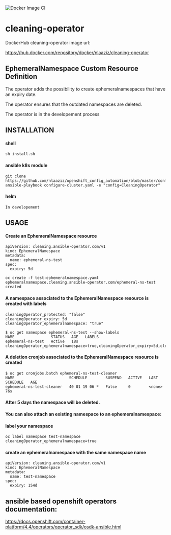 ![Docker Image CI](https://github.com/nlaaziz/cleaning-operator/workflows/Docker%20Image%20CI/badge.svg)


# cleaning-operator

DockerHub cleaning-operator image url:

https://hub.docker.com/repository/docker/nlaaziz/cleaning-operator


## EphemeralNamespace Custom Resource Definition

The operator adds the possibility to create ephemeralnamespaces that have an expiry date.

The operator ensures that the outdated namespaces are deleted.

The operator is in the developement process

## INSTALLATION

#### shell

```
sh install.sh
```

#### ansible k8s module

```
git clone https://github.com/nlaaziz/openshift_config_automation/blob/master/configure_cluster.yaml
ansible-playbook configure-cluster.yaml -e "config=CleaningOperator"
```

#### helm

```
In developement
```

## USAGE

#### Create an EphemeralNamespace resource

```
apiVersion: cleaning.ansible-operator.com/v1
kind: EphemeralNamespace
metadata:
  name: ephemeral-ns-test
spec:
  expiry: 5d
```

```
oc create -f test-ephemeralnamespace.yaml
ephemeralnamespace.cleaning.ansible-operator.com/ephemeral-ns-test created
```

#### A namespace associated to the EphemeralNamespace resource is created with labels

```
cleaningOperator_protected: "false"
cleaningOperator_expiry: 5d
cleaningOperator_ephemeralnamespace: "true"
```

```
$ oc get namespace ephemeral-ns-test --show-labels
NAME                STATUS   AGE   LABELS
ephemeral-ns-test   Active   18s   cleaningOperator_ephemeralnamespace=true,cleaningOperator_expiry=5d,cleaningOperator_protected=false
```

#### A deletion cronjob associated to the EphemeralNamespace resource is created

```
$ oc get cronjobs.batch ephemeral-ns-test-cleaner
NAME                        SCHEDULE        SUSPEND   ACTIVE   LAST SCHEDULE   AGE
ephemeral-ns-test-cleaner   40 01 19 06 *   False     0        <none>          76s
```

#### After 5 days the namespace will be deleted.

#### You can also attach an existing namespace to an ephemeralnamespace:
#### label your namespace

```
oc label namespace test-namespace cleaningOperator_ephemeralnamespace=true
```

#### create an ephemeralnamespace with the same namespace name

```
apiVersion: cleaning.ansible-operator.com/v1
kind: EphemeralNamespace
metadata:
  name: test-namespace
spec:
  expiry: 154d
```

## ansible based openshift operators documentation:

https://docs.openshift.com/container-platform/4.4/operators/operator_sdk/osdk-ansible.html
